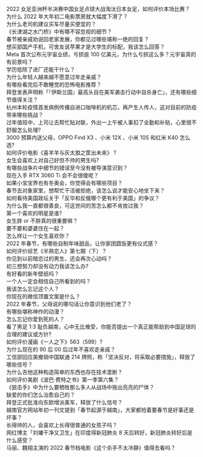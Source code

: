 2022 女足亚洲杯半决赛中国女足点球大战淘汰日本女足，如何评价本场比赛？  
为什么 2022 年大年初二电影票房就大幅度下滑了？  
为什么老司机建议买车尽量买便宜的？  
《长津湖之水门桥》中有哪不容忽视的细节？  
春节被亲戚劝说回老家发展，你都见过哪些堪称一绝的回复？  
想买部国产手机，可舍友说苹果才是大学生的标配，我该怎么回答？  
Meta 首次公布元宇宙业绩，亏损逾 100 亿美元，为什么亏损这么多？元宇宙真的有前景吗？  
学历低除了进厂还能干什么？  
为什么年轻人越来越不愿意过年走亲戚？  
有哪些看完后不敢睡觉的恐怖电影推荐？  
拜登发表声明称「『伊斯兰国』最高头目在美军袭击行动中自杀身亡」，还有哪些细节值得关注？  
杭州本轮疫情首发病例传播自进口咖啡机的机芯，再产生人传人，这对目前的防疫带来哪些挑战？  
过年值班中，上司让去帮忙贴对联，外出一上午被人事扣了全勤和补贴，心里很不舒服怎么处理?  
3000 预算内送父母，OPPO Find X3 、小米 12X 、小米 10S 和红米 K40 怎么选?  
如何评价电影《喜羊羊与灰太狼之筐出未来》？  
女生会喜欢上对自己好但不帅的男生吗?  
有哪些战争片中细节的错误至今没有被导演意识到？  
现在入手 RTX 3060 Ti 会不会很傻呢？  
如果小宝宝界也有冬奥会，你觉得会有哪些项目？  
春节去对象家里，想帮忙干活被拒绝，该怎么说才能安心地坐下来？  
如何看待美国政坛关于「反华和反俄哪个更有利于美国」的争议？  
为什么我一直都很善良，可这世间的苦怎么都不肯放过我？  
第一个喜欢的明星是谁?  
女生胖 or 不胖真的很重要嘛？  
要不要和婆婆住在一起？  
怎么样让一个女生喜欢你？  
2022 年春节，有哪些自制年味甜品，让你家团圆饭更有仪式感？  
如何评价综艺《半熟恋人》第七期（下）？  
你见到以前暗恋过的男生，还会再次心动吗？  
初三想努力却没有动力我该怎么办?  
有好看的新年壁纸吗？  
一个人一定会相信自己所看到的吗？  
我该怎么忘记这个人？  
你现在的微信顶置文案是什么？  
2022 年春节，父母说的哪句话让你意识到他们老了？  
有哪些堪称神作的动漫？  
怎么忘记你爱到死的人？  
看了男足 1:3 耻负越南，心中无比难受，你能否提出一个真正能帮助到中国足球的合理的建议或方针?  
如何评价漫画《一人之下》563（599）?  
为什么现在的 90 后 00 后过年不喜欢走亲戚？  
工信部回应美撤销中国联通 214 牌照，称「坚决反对，将采取必要措施」，释放了哪些信号？  
为什么吉他这种构造简单的东西也存在技术垄断？  
如何评价美剧《波巴·费特之书》第一季第六集？  
《狙击手》中为什么要牺牲那么多人从战场中拖出亮亮的尸体？  
缺爱的你们怎么治愈自己的？  
拜登正式批准向东欧增派美军，释放了什么信号？  
越南官方网站年初一刊文提到「春节起源于越南」，大家都抢着要春节是好事还是坏事？  
长得帅的人，会喜欢上长得很普通的女孩子吗？  
网红博主「刘墉干净又卫生」在印度得新冠肺炎 8 天后转好，新冠肺炎转好后是什么感受？  
马丽、魏翔主演的 2022 春节档电影《这个杀手不太冷静》值得去看吗？  
